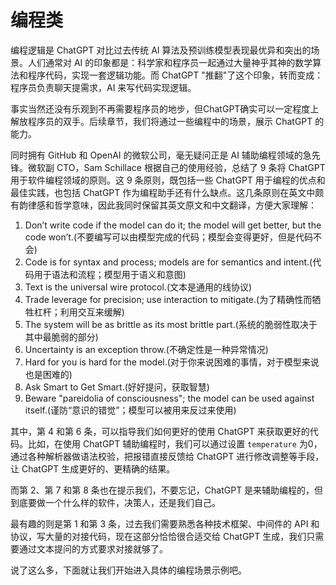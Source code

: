 # 编程类

编程逻辑是 ChatGPT 对比过去传统 AI 算法及预训练模型表现最优异和突出的场景。人们通常对 AI 的印象都是：科学家和程序员一起通过大量神乎其神的数学算法和程序代码，实现一套逻辑功能。而 ChatGPT "推翻"了这个印象，转而变成：程序员负责聊天提需求，AI 来写代码实现逻辑。

事实当然还没有乐观到不再需要程序员的地步，但ChatGPT确实可以一定程度上解放程序员的双手。后续章节，我们将通过一些编程中的场景，展示 ChatGPT 的能力。

同时拥有 GitHub 和 OpenAI 的微软公司，毫无疑问正是 AI 辅助编程领域的急先锋。微软副 CTO，Sam Schillace 根据自己的使用经验，总结了 9 条将 ChatGPT 用于软件编程领域的原则。这 9 条原则，既包括一些 ChatGPT 用于编程的优点和最佳实践，也包括 ChatGPT 作为编程助手还有什么缺点。这几条原则在英文中颇有韵律感和哲学意味，因此我同时保留其英文原文和中文翻译，方便大家理解：

1. Don’t write code if the model can do it; the model will get better, but the code won’t.(不要编写可以由模型完成的代码；模型会变得更好，但是代码不会)
2. Code is for syntax and process; models are for semantics and intent.(代码用于语法和流程；模型用于语义和意图)
3. Text is the universal wire protocol.(文本是通用的线协议)
4. Trade leverage for precision; use interaction to mitigate.(为了精确性而牺牲杠杆；利用交互来缓解)
5. The system will be as brittle as its most brittle part.(系统的脆弱性取决于其中最脆弱的部分)
6. Uncertainty is an exception throw.(不确定性是一种异常情况)
7. Hard for you is hard for the model.(对于你来说困难的事情，对于模型来说也是困难的)
8. Ask Smart to Get Smart.(好好提问，获取智慧)
9. Beware "pareidolia of consciousness"; the model can be used against itself.(谨防“意识的错觉”；模型可以被用来反过来使用)

其中，第 4 和第 6 条，可以指导我们如何更好的使用 ChatGPT 来获取更好的代码。比如，在使用 ChatGPT 辅助编程时，我们可以通过设置 `temperature` 为0，通过各种解析器做语法校验，把报错直接反馈给 ChatGPT 进行修改调整等手段，让 ChatGPT 生成更好的、更精确的结果。

而第 2、第 7 和第 8 条也在提示我们，不要忘记，ChatGPT 是来辅助编程的，但到底要做一个什么样的软件，决策人，还是我们自己。

最有趣的则是第 1 和第 3 条，过去我们需要熟悉各种技术框架、中间件的 API 和协议，写大量的对接代码，现在这部分恰恰很合适交给 ChatGPT 生成，我们只需要通过文本提问的方式要求对接就够了。

说了这么多，下面就让我们开始进入具体的编程场景示例吧。

